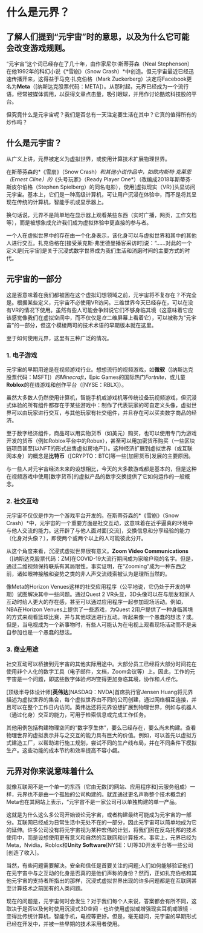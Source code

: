 # 什么是元界？


## 了解人们提到“元宇宙”时的意思，以及为什么它可能会改变游戏规则。

“元宇宙”这个词已经存在了几十年，由作家尼尔·斯蒂芬森（Neal Stephenson）在他1992年的科幻小说《*雪崩》（Snow Crash）*中创造。但元宇宙最近已经迅速传播开来，这得益于马克·扎克伯格（Mark Zuckerberg）决定将Facebook更名为**Meta**（[纳斯达克股票代码：META]）。从那时起，元界已经成为一个流行语，经常被媒体调用，以获得文章点击量，吸引眼球，并用作讨论酷炫科技股的平台。

但究竟什么是元宇宙呢？我们是否总有一天注定要生活在其中？它真的值得所有的炒作吗？

## 什么是元宇宙？

从广义上讲，元界被定义为虚拟世界，或使用计算技术扩展物理世界。

在斯蒂芬森的*《雪崩》（Snow Crash）*和其他小说作品中，如欧内斯特·克莱恩（Ernest Cline）的*《头号玩家》（Ready Player One*）（改编成2018年斯蒂芬·斯皮尔伯格（Stephen Spielberg）的同名电影），使用[虚拟现实（VR）]头显访问元宇宙。基本上，它们是一种高级计算机，可让用户沉浸在体验中，而不是将其呈现在传统的计算机，智能手机或显示器上。

换句话说，元界不是简单地在显示器上观看某些东西（实时广播，网页，工作文档等），而是被想象成允许我们成为虚拟体验中更直接的参与者。

一个人在虚拟世界中的存在由一个化身表示，该化身可以与虚拟世界和其中的其他人进行交互。扎克伯格在[接受莱克斯·弗里德曼播客采访时]说：“......对此的一个定义是[元宇宙]是关于沉浸式数字世界成为我们生活和消磨时间的主要方式的时代。

## 元宇宙的一部分

这是否意味着在我们都被困在这个虚拟幻想领域之前，元宇宙将不复存在？不完全是。根据某些定义，元宇宙不必使用VR访问。三维世界今天已经存在，可以在没有VR的情况下使用。虽然有些人可能会争辩说它们不够身临其境（这意味着它应该感觉像我们在虚拟空间中，而不仅仅是*在*二维屏幕上看着它），可以被称为“元宇宙”的一部分，但这个模棱两可的技术术语的早期版本就在这里。

至于如何使用元界，这里有三种广泛的情况。

### 1. 电子游戏

元宇宙的早期用途是在视频游戏行业。想想流行的视频游戏，如**微软**（[纳斯达克股票代码：MSFT]）*的Minecraft*，Epic Games的国际热门*Fortnite*，或儿童**Roblox**的在线游戏和创作平台（[NYSE：RBLX]）。

虽然大多数人仍然使用计算机，智能手机或游戏机等传统设备玩视频游戏，但沉浸式体验的所有组件都存在于某些游戏中：制作了代表玩家的可自定义头像，虚拟世界可以由玩家进行交互，与其他玩家有社交组件，并且存在可以买卖数字商品的经济。

至于数字经济组件，商品可以用实物货币（如美元）购买，也可以使用专门为游戏开发的货币（例如Roblox平台中的Robux），甚至可以用加密货币购买（一些区块链项目甚至[以NFT的形式出售虚拟房地产]）。这种经济扩展到虚拟世界（或互联网本身）的概念是**比特币**（[CRYPTO：BTC]等一些[加密货币]发展的主要原因。

与一些人对元宇宙经济未来的设想相比，今天的大多数游戏都是基本的，但是这种在视频游戏中使用[数字货币]的虚拟产品的数字交换提供了它如何运作的一般概念。


### 2. 社交互动

元宇宙不仅仅是作为一个游戏平台开发的。在斯蒂芬森的*《雪崩》（Snow Crash）*中，元宇宙的一个重要方面是社交互动，这意味着在近乎逼真的环境中与他人交流的能力。这开辟了与他人面对面[交流]，交换信息和分享经验的能力（化身对头像？），即使两个或两个以上的人可能彼此分开。

从这个角度来看，沉浸式虚拟世界很有意义。**Zoom Video Communications**（[纳斯达克股票代码：ZM]在COVID-19大流行期间成为家喻户晓的名字。但是，通过二维视频保持联系有其局限性。事实证明，在“Zooming”成为一种东西之前，诸如眼神接触和姿势之类的非人声交流线索被认为是理所当然的。

像Meta的Horizon Venues这样的社交应用程序（公平地说，它仍处于开发的早期）试图解决其中一些问题。通过Quest 2 VR头显，3D头像可以在与朋友和家人互动时给人更大的存在感，甚至可以通过应用程序一起参加现场活动。例如，NBA在Horizon Venues上提供了一些游戏，为Quest 2用户提供了一种身临其境的方式来观看篮球比赛，并与其他球迷进行互动。听起来像一个愚蠢的想法？或。但是，当电视成为一个新事物时，有些人可能认为在电视上观看现场活动而不是亲自参加也是一个愚蠢的想法。

### 3. 商业用途

社交互动可以桥接到元宇宙的其他实际用途中。大部分员工已经将大部分时间花在使用非个人化的数字工具（电子邮件，文档，Zoom会议等）上。因此，工作的元宇宙是一个问题，即这些数字体验*何时*变得更加身临其境，协作和*人性化*。

[顶级半导体设计师]**英伟达**[NASDAQ：NVDA]首席执行官Jensen Huang将元界描述为虚拟世界的集合，每个虚拟世界由不同的公司创建，通过网络相互连接，并且可以在整个工作日内访问。英伟达还将元界设想扩展到物理世界，例如与机器人（通过化身）交互的能力，可用于检索信息或完成工作任务。

其他用例包括构建物理空间的“数字孪生体”，要么已经存在，要么尚未构建。查看物理世界的虚拟表示并与之交互的能力具有巨大的价值。例如，可以首先以虚拟方式建造工厂，以帮助进行施工规划，尝试不同的生产线布局，并在不同条件下模拟生产。这些功能的成本节约和效率提高不容小觑。

## 元界对你来说意味着什么

就像互联网不是一个单一的东西（它由无数[的网站、应用程序和]云服务组成）一样，元界也不是由一个孤独的公司构建的。就连通过更名声称整个技术概念的Meta也在其网站上表示，“元宇宙不是一家公司可以单独构建的单一产品。

这就是为什么这么多公司开始谈论元宇宙，或者构建最终可能成为元宇宙的一部分。互联网已经成为日常生活中无处不在的一部分，因此元宇宙可以简单地成为它的延伸。许多公司没有将元宇宙视为某种宏伟的计划，将我们困在反乌托邦的技术使用中，而是设想使用更有意义和自然的互联网和计算技术。事实上，元界已经为Meta，Nvidia，Roblox和**Unity Software**[NYSE：U]等3D开发平台等一些公司[创造了收入]。

当然，有些问题需要解决。安全和信任是首要关注的问题;人们如何能够验证他们在元宇宙中与之互动的化身是否真的是他们声称的身份？然而，正如扎克伯格和其他元宇宙的支持者所指出的那样，沉浸式虚拟世界出现的许多问题都是在互联网甚至计算技术之前固有的人类问题。

现在的问题是，元宇宙何时会发生？对于我们每个人来说，答案都会有所不同，这取决于是否以及何时使用沉浸式3D空间 - 也许使用虚拟或增强现实耳机或眼镜 - 变得比传统计算机，智能手机，电视等更好。但是，毫无疑问，元宇宙的早期形式已经在开发中，并被一些早期的技术采用者使用。
